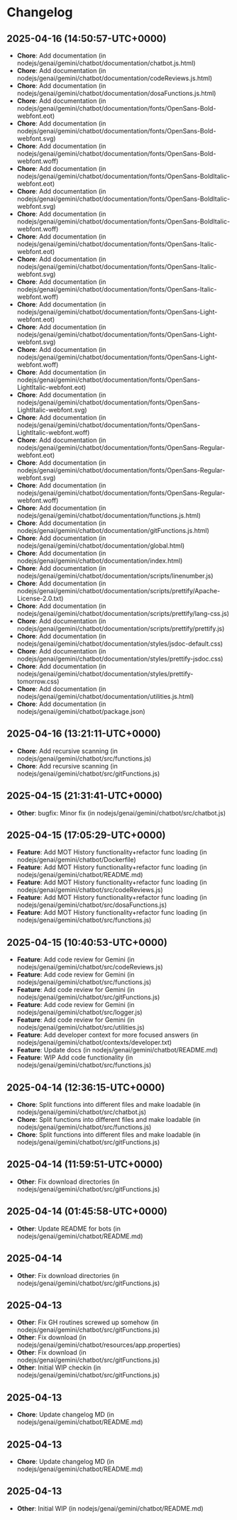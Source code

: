 # Changelog
## 2025-04-16	(14:50:57-UTC+0000)
- **Chore**:  Add documentation (in nodejs/genai/gemini/chatbot/documentation/chatbot.js.html)
- **Chore**:  Add documentation (in nodejs/genai/gemini/chatbot/documentation/codeReviews.js.html)
- **Chore**:  Add documentation (in nodejs/genai/gemini/chatbot/documentation/dosaFunctions.js.html)
- **Chore**:  Add documentation (in nodejs/genai/gemini/chatbot/documentation/fonts/OpenSans-Bold-webfont.eot)
- **Chore**:  Add documentation (in nodejs/genai/gemini/chatbot/documentation/fonts/OpenSans-Bold-webfont.svg)
- **Chore**:  Add documentation (in nodejs/genai/gemini/chatbot/documentation/fonts/OpenSans-Bold-webfont.woff)
- **Chore**:  Add documentation (in nodejs/genai/gemini/chatbot/documentation/fonts/OpenSans-BoldItalic-webfont.eot)
- **Chore**:  Add documentation (in nodejs/genai/gemini/chatbot/documentation/fonts/OpenSans-BoldItalic-webfont.svg)
- **Chore**:  Add documentation (in nodejs/genai/gemini/chatbot/documentation/fonts/OpenSans-BoldItalic-webfont.woff)
- **Chore**:  Add documentation (in nodejs/genai/gemini/chatbot/documentation/fonts/OpenSans-Italic-webfont.eot)
- **Chore**:  Add documentation (in nodejs/genai/gemini/chatbot/documentation/fonts/OpenSans-Italic-webfont.svg)
- **Chore**:  Add documentation (in nodejs/genai/gemini/chatbot/documentation/fonts/OpenSans-Italic-webfont.woff)
- **Chore**:  Add documentation (in nodejs/genai/gemini/chatbot/documentation/fonts/OpenSans-Light-webfont.eot)
- **Chore**:  Add documentation (in nodejs/genai/gemini/chatbot/documentation/fonts/OpenSans-Light-webfont.svg)
- **Chore**:  Add documentation (in nodejs/genai/gemini/chatbot/documentation/fonts/OpenSans-Light-webfont.woff)
- **Chore**:  Add documentation (in nodejs/genai/gemini/chatbot/documentation/fonts/OpenSans-LightItalic-webfont.eot)
- **Chore**:  Add documentation (in nodejs/genai/gemini/chatbot/documentation/fonts/OpenSans-LightItalic-webfont.svg)
- **Chore**:  Add documentation (in nodejs/genai/gemini/chatbot/documentation/fonts/OpenSans-LightItalic-webfont.woff)
- **Chore**:  Add documentation (in nodejs/genai/gemini/chatbot/documentation/fonts/OpenSans-Regular-webfont.eot)
- **Chore**:  Add documentation (in nodejs/genai/gemini/chatbot/documentation/fonts/OpenSans-Regular-webfont.svg)
- **Chore**:  Add documentation (in nodejs/genai/gemini/chatbot/documentation/fonts/OpenSans-Regular-webfont.woff)
- **Chore**:  Add documentation (in nodejs/genai/gemini/chatbot/documentation/functions.js.html)
- **Chore**:  Add documentation (in nodejs/genai/gemini/chatbot/documentation/gitFunctions.js.html)
- **Chore**:  Add documentation (in nodejs/genai/gemini/chatbot/documentation/global.html)
- **Chore**:  Add documentation (in nodejs/genai/gemini/chatbot/documentation/index.html)
- **Chore**:  Add documentation (in nodejs/genai/gemini/chatbot/documentation/scripts/linenumber.js)
- **Chore**:  Add documentation (in nodejs/genai/gemini/chatbot/documentation/scripts/prettify/Apache-License-2.0.txt)
- **Chore**:  Add documentation (in nodejs/genai/gemini/chatbot/documentation/scripts/prettify/lang-css.js)
- **Chore**:  Add documentation (in nodejs/genai/gemini/chatbot/documentation/scripts/prettify/prettify.js)
- **Chore**:  Add documentation (in nodejs/genai/gemini/chatbot/documentation/styles/jsdoc-default.css)
- **Chore**:  Add documentation (in nodejs/genai/gemini/chatbot/documentation/styles/prettify-jsdoc.css)
- **Chore**:  Add documentation (in nodejs/genai/gemini/chatbot/documentation/styles/prettify-tomorrow.css)
- **Chore**:  Add documentation (in nodejs/genai/gemini/chatbot/documentation/utilities.js.html)
- **Chore**:  Add documentation (in nodejs/genai/gemini/chatbot/package.json)
## 2025-04-16	(13:21:11-UTC+0000)
- **Chore**:  Add recursive scanning (in nodejs/genai/gemini/chatbot/src/functions.js)
- **Chore**:  Add recursive scanning (in nodejs/genai/gemini/chatbot/src/gitFunctions.js)
## 2025-04-15	(21:31:41-UTC+0000)
- **Other**: bugfix: Minor fix (in nodejs/genai/gemini/chatbot/src/chatbot.js)
## 2025-04-15	(17:05:29-UTC+0000)
- **Feature**:  Add MOT History functionality+refactor func loading (in nodejs/genai/gemini/chatbot/Dockerfile)
- **Feature**:  Add MOT History functionality+refactor func loading (in nodejs/genai/gemini/chatbot/README.md)
- **Feature**:  Add MOT History functionality+refactor func loading (in nodejs/genai/gemini/chatbot/src/codeReviews.js)
- **Feature**:  Add MOT History functionality+refactor func loading (in nodejs/genai/gemini/chatbot/src/dosaFunctions.js)
- **Feature**:  Add MOT History functionality+refactor func loading (in nodejs/genai/gemini/chatbot/src/functions.js)
## 2025-04-15	(10:40:53-UTC+0000)
- **Feature**:  Add code review for Gemini (in nodejs/genai/gemini/chatbot/src/codeReviews.js)
- **Feature**:  Add code review for Gemini (in nodejs/genai/gemini/chatbot/src/functions.js)
- **Feature**:  Add code review for Gemini (in nodejs/genai/gemini/chatbot/src/gitFunctions.js)
- **Feature**:  Add code review for Gemini (in nodejs/genai/gemini/chatbot/src/logger.js)
- **Feature**:  Add code review for Gemini (in nodejs/genai/gemini/chatbot/src/utilities.js)
- **Feature**:  Add developer context for more focused answers (in nodejs/genai/gemini/chatbot/contexts/developer.txt)
- **Feature**:  Update docs (in nodejs/genai/gemini/chatbot/README.md)
- **Feature**:  WIP Add code functionality (in nodejs/genai/gemini/chatbot/src/functions.js)
## 2025-04-14	(12:36:15-UTC+0000)
- **Chore**:  Split functions into different files and make loadable (in nodejs/genai/gemini/chatbot/src/chatbot.js)
- **Chore**:  Split functions into different files and make loadable (in nodejs/genai/gemini/chatbot/src/functions.js)
- **Chore**:  Split functions into different files and make loadable (in nodejs/genai/gemini/chatbot/src/gitFunctions.js)
## 2025-04-14	(11:59:51-UTC+0000)
- **Other**: Fix download directories (in nodejs/genai/gemini/chatbot/src/gitFunctions.js)
## 2025-04-14	(01:45:58-UTC+0000)
- **Other**: Update README for bots (in nodejs/genai/gemini/chatbot/README.md)
## 2025-04-14
- **Other**: Fix download directories (in nodejs/genai/gemini/chatbot/src/gitFunctions.js)
## 2025-04-13
- **Other**: Fix GH routines screwed up somehow (in nodejs/genai/gemini/chatbot/src/gitFunctions.js)
- **Other**: Fix download (in nodejs/genai/gemini/chatbot/resources/app.properties)
- **Other**: Fix download (in nodejs/genai/gemini/chatbot/src/gitFunctions.js)
- **Other**: Initial WIP checkin (in nodejs/genai/gemini/chatbot/src/gitFunctions.js)
## 2025-04-13
- **Chore**:  Update changelog MD (in nodejs/genai/gemini/chatbot/README.md)
## 2025-04-13
- **Chore**:  Update changelog MD (in nodejs/genai/gemini/chatbot/README.md)
## 2025-04-13
- **Other**: Initial WIP (in nodejs/genai/gemini/chatbot/README.md)
